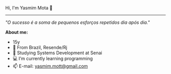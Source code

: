 Hi, I'm Yasmim Mota 👋
<hr />
<p><i>"O sucesso é a soma de pequenos esforços repetidos dia após dia."</i><p>

**About me:**
- 15y
- 📍 From Brazil, Resende/Rj
- 📘 Studying Systems Development at Senai
- 💻 I’m currently learning programming
- 📫 E-mail: yasmim.mott@gmail.com
